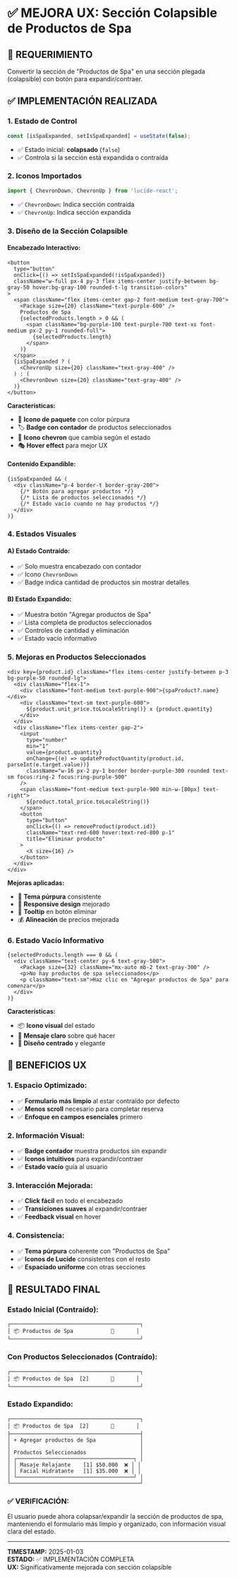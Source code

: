 # ✅ MEJORA UX: Sección Colapsible de Productos de Spa

## 🎯 REQUERIMIENTO
Convertir la sección de "Productos de Spa" en una sección plegada (colapsible) con botón para expandir/contraer.

## ✅ IMPLEMENTACIÓN REALIZADA

### 1. **Estado de Control**
```typescript
const [isSpaExpanded, setIsSpaExpanded] = useState(false);
```
- ✅ Estado inicial: **colapsado** (`false`)
- ✅ Controla si la sección está expandida o contraída

### 2. **Iconos Importados**
```typescript
import { ChevronDown, ChevronUp } from 'lucide-react';
```
- ✅ `ChevronDown`: Indica sección contraída
- ✅ `ChevronUp`: Indica sección expandida

### 3. **Diseño de la Sección Colapsible**

#### **Encabezado Interactivo:**
```tsx
<button
  type="button"
  onClick={() => setIsSpaExpanded(!isSpaExpanded)}
  className="w-full px-4 py-3 flex items-center justify-between bg-gray-50 hover:bg-gray-100 rounded-t-lg transition-colors"
>
  <span className="flex items-center gap-2 font-medium text-gray-700">
    <Package size={20} className="text-purple-600" />
    Productos de Spa
    {selectedProducts.length > 0 && (
      <span className="bg-purple-100 text-purple-700 text-xs font-medium px-2 py-1 rounded-full">
        {selectedProducts.length}
      </span>
    )}
  </span>
  {isSpaExpanded ? (
    <ChevronUp size={20} className="text-gray-400" />
  ) : (
    <ChevronDown size={20} className="text-gray-400" />
  )}
</button>
```

**Características:**
- 🎨 **Icono de paquete** con color púrpura
- 🏷️ **Badge con contador** de productos seleccionados
- 🔽 **Icono chevron** que cambia según el estado
- 🎭 **Hover effect** para mejor UX

#### **Contenido Expandible:**
```tsx
{isSpaExpanded && (
  <div className="p-4 border-t border-gray-200">
    {/* Botón para agregar productos */}
    {/* Lista de productos seleccionados */}
    {/* Estado vacío cuando no hay productos */}
  </div>
)}
```

### 4. **Estados Visuales**

#### **A) Estado Contraído:**
- ✅ Solo muestra encabezado con contador
- ✅ Icono `ChevronDown`
- ✅ Badge indica cantidad de productos sin mostrar detalles

#### **B) Estado Expandido:**
- ✅ Muestra botón "Agregar productos de Spa"
- ✅ Lista completa de productos seleccionados
- ✅ Controles de cantidad y eliminación
- ✅ Estado vacío informativo

### 5. **Mejoras en Productos Seleccionados**

```tsx
<div key={product.id} className="flex items-center justify-between p-3 bg-purple-50 rounded-lg">
  <div className="flex-1">
    <div className="font-medium text-purple-900">{spaProduct?.name}</div>
    <div className="text-sm text-purple-600">
      ${product.unit_price.toLocaleString()} x {product.quantity}
    </div>
  </div>
  <div className="flex items-center gap-2">
    <input
      type="number"
      min="1"
      value={product.quantity}
      onChange={(e) => updateProductQuantity(product.id, parseInt(e.target.value))}
      className="w-16 px-2 py-1 border border-purple-300 rounded text-sm focus:ring-2 focus:ring-purple-500"
    />
    <span className="font-medium text-purple-900 min-w-[80px] text-right">
      ${product.total_price.toLocaleString()}
    </span>
    <button
      type="button"
      onClick={() => removeProduct(product.id)}
      className="text-red-600 hover:text-red-800 p-1"
      title="Eliminar producto"
    >
      <X size={16} />
    </button>
  </div>
</div>
```

**Mejoras aplicadas:**
- 🎨 **Tema púrpura** consistente
- 📱 **Responsive design** mejorado
- 🎯 **Tooltip** en botón eliminar
- 💰 **Alineación** de precios mejorada

### 6. **Estado Vacío Informativo**

```tsx
{selectedProducts.length === 0 && (
  <div className="text-center py-6 text-gray-500">
    <Package size={32} className="mx-auto mb-2 text-gray-300" />
    <p>No hay productos de spa seleccionados</p>
    <p className="text-sm">Haz clic en "Agregar productos de Spa" para comenzar</p>
  </div>
)}
```

**Características:**
- 📦 **Icono visual** del estado
- 📝 **Mensaje claro** sobre qué hacer
- 🎨 **Diseño centrado** y elegante

## 🎯 BENEFICIOS UX

### **1. Espacio Optimizado:**
- ✅ **Formulario más limpio** al estar contraído por defecto
- ✅ **Menos scroll** necesario para completar reserva
- ✅ **Enfoque en campos esenciales** primero

### **2. Información Visual:**
- ✅ **Badge contador** muestra productos sin expandir
- ✅ **Iconos intuitivos** para expandir/contraer
- ✅ **Estado vacío** guía al usuario

### **3. Interacción Mejorada:**
- ✅ **Click fácil** en todo el encabezado
- ✅ **Transiciones suaves** al expandir/contraer
- ✅ **Feedback visual** en hover

### **4. Consistencia:**
- ✅ **Tema púrpura** coherente con "Productos de Spa"
- ✅ **Iconos de Lucide** consistentes con el resto
- ✅ **Espaciado uniforme** con otras secciones

## 🚀 RESULTADO FINAL

### **Estado Inicial (Contraído):**
```
┌─────────────────────────────────────────┐
│ 📦 Productos de Spa            🔽       │
└─────────────────────────────────────────┘
```

### **Con Productos Seleccionados (Contraído):**
```
┌─────────────────────────────────────────┐
│ 📦 Productos de Spa  [2]       🔽       │
└─────────────────────────────────────────┘
```

### **Estado Expandido:**
```
┌─────────────────────────────────────────┐
│ 📦 Productos de Spa  [2]       🔼       │
├─────────────────────────────────────────┤
│ + Agregar productos de Spa              │
│                                         │
│ Productos Seleccionados                 │
│ ┌─────────────────────────────────────┐ │
│ │ Masaje Relajante    [1] $50.000  ❌ │ │
│ │ Facial Hidratante   [1] $35.000  ❌ │ │
│ └─────────────────────────────────────┘ │
└─────────────────────────────────────────┘
```

### ✅ **VERIFICACIÓN:**
El usuario puede ahora colapsar/expandir la sección de productos de spa, manteniendo el formulario más limpio y organizado, con información visual clara del estado.

---

**TIMESTAMP:** 2025-01-03  
**ESTADO:** ✅ IMPLEMENTACIÓN COMPLETA  
**UX:** Significativamente mejorada con sección colapsible 